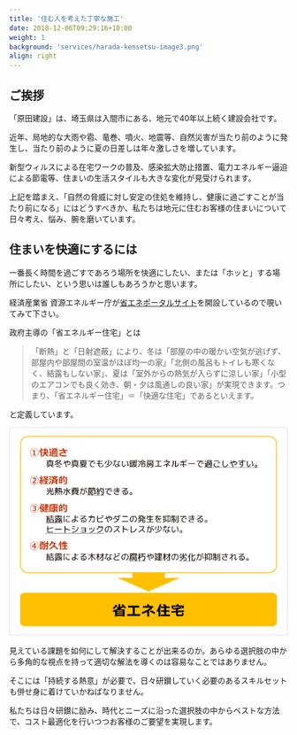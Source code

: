 ```yaml
---
title: '住む人を考えた丁寧な施工'
date: 2018-12-06T09:29:16+10:00
weight: 1
background: 'services/harada-kensetsu-image3.png'
align: right
---
```


## ご挨拶

「原田建設」は、埼玉県は入間市にある、地元で40年以上続く建設会社です。

近年、局地的な大雨や雹、竜巻、噴火、地震等、自然災害が当たり前のように発生し、当たり前のように夏の日差しは年々激しさを増しています。

新型ウィルスによる在宅ワークの普及、感染拡大防止措置、電力エネルギー逼迫による節電等、住まいの生活スタイルも大きな変化が見受けられます。

上記を踏まえ、「自然の脅威に対し安定の住処を維持し、健康に過ごすことが当たり前になる」にはどうすべきか、私たちは地元に住むお客様の住まいについて日々考え、悩み、腕を磨いています。

## 住まいを快適にするには

一番長く時間を過ごすであろう場所を快適にしたい、または「ホッと」する場所にしたい、という思いは誰しもあろうかと思います。

経済産業省 資源エネルギー庁が[省エネポータルサイト](https://www.enecho.meti.go.jp/category/saving_and_new/saving/general/housing/)を開設しているので覗いてみて下さい。

政府主導の「省エネルギー住宅」とは

> 「断熱」と「日射遮蔽」により、冬は「部屋の中の暖かい空気が逃げず、部屋内や部屋間の室温がほぼ均一の家」「北側の風呂もトイレも寒くなく、結露もしない家」、夏は「室外からの熱気が入らずに涼しい家」「小型のエアコンでも良く効き、朝・夕は風通しの良い家」が実現できます。つまり、「省エネルギー住宅」＝「快適な住宅」であるといえます。

と定義しています。

![経済産業省資源エネルギー庁_省エネルギー住宅とは](./enecho.meti.go.jp.01.jpg)


見えている課題を如何にして解決することが出来るのか。あらゆる選択肢の中から多角的な視点を持って適切な解法を導くのは容易なことではありません。

そこには「持続する熱意」が必要で、日々研鑚していく必要のあるスキルセットも併せ身に着けていかねばなりません。

私たちは日々研鑚に励み、時代とニーズに沿った選択肢の中からベストな方法で、コスト最適化を行いつつお客様のご要望を実現します。